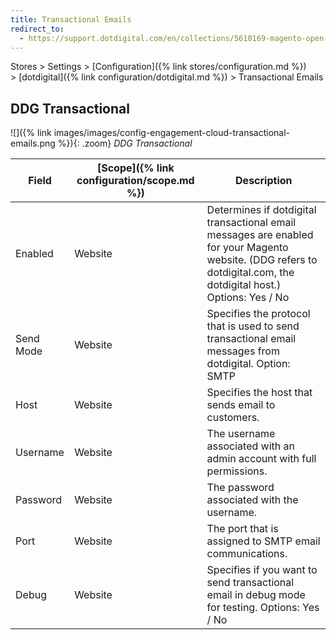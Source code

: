 ```yaml
---
title: Transactional Emails
redirect_to:
  - https://support.dotdigital.com/en/collections/5610169-magento-open-source-and-adobe-commerce
---
```


Stores > Settings > [Configuration]({% link stores/configuration.md %}) > [dotdigital]({% link configuration/dotdigital.md %}) > Transactional Emails

## DDG Transactional

![]({% link images/images/config-engagement-cloud-transactional-emails.png %}){: .zoom}
_DDG Transactional_

|Field|[Scope]({% link configuration/scope.md %})|Description|
|--- |--- |--- |
|Enabled|Website|Determines if dotdigital transactional email messages are enabled for your Magento website. (DDG refers to dotdigital.com, the dotdigital host.) Options: Yes / No|
|Send Mode|Website|Specifies the protocol that is used to send transactional email messages from dotdigital. Option: SMTP|
|Host|Website|Specifies the host that sends email to customers.|
|Username|Website|The username associated with an admin account with full permissions.|
|Password|Website|The password associated with the username.|
|Port|Website|The port that is assigned to SMTP email communications.|
|Debug|Website|Specifies if you want to send transactional email in debug mode for testing. Options: Yes / No|
